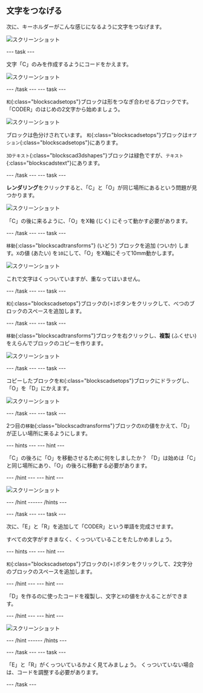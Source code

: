 ## 文字をつなげる

次に、キーホルダーがこんな感じになるように文字をつなげます。

![スクリーンショット](images/coder-letters-joined.png)

--- task ---

文字「C」のみを作成するようにコードをかえます。

![スクリーンショット](images/coder-c.png)

--- /task --- --- task ---

`和`{:class="blockscadsetops"}ブロックは形をつなぎ合わせるブロックです。 「CODER」のはじめの2文字から始めましょう。

![スクリーンショット](images/coder-co.png)

ブロックは色分けされています。 `和`{:class="blockscadsetops"}ブロックは`オプション`{:class="blockscadsetops"}にあります。

`3Dテキスト`{:class="blockscad3dshapes"}ブロックは緑色ですが、`テキスト`{:class="blockscadstext"}にあります。

--- /task --- --- task ---

**レンダリング**をクリックすると、「C」と「O」が同じ場所にあるという問題が見つかります。

![スクリーンショット](images/coder-same-place.png)

「C」の後に来るように、「O」をX軸 (じく) にそって動かす必要があります。

--- /task --- --- task ---

`移動`{:class="blockscadtransforms"} (いどう) ブロックを追加 (ついか) します。`X`の値 (あたい) を`10`にして、「O」をX軸にそって10mm動かします。

![スクリーンショット](images/coder-translate.png)

これで文字はくっついていますが、重なってはいません。

--- /task --- --- task ---

`和`{:class="blockscadsetops"}ブロックの`[+]`ボタンをクリックして、べつのブロックのスペースを追加します。

--- /task --- --- task ---

`移動`{:class="blockscadtransforms"}ブロックを右クリックし、**複製** (ふくせい) をえらんでブロックのコピーを作ります。

![スクリーンショット](images/coder-duplicate.png)

--- /task --- --- task ---

コピーしたブロックを`和`{:class="blockscadsetops"}ブロックにドラッグし、「O」を「D」にかえます。

![スクリーンショット](images/coder-d.png)

--- /task --- --- task ---

2つ目の`移動`{:class="blockscadtransforms"}ブロックの`X`の値をかえて、「D」が正しい場所に来るようにします。

--- hints ---
 --- hint ---

「C」の後ろに「O」を移動させるために何をしましたか？ 「D」は始めは「C」と同じ場所にあり、「O」の後ろに移動する必要があります。

--- /hint --- --- hint ---

![スクリーンショット](images/coder-d-hint.png)

--- /hint ------ /hints ---

--- /task --- --- task ---

次に、「E」と「R」を追加して「CODER」という単語を完成させます。

すべての文字がすきまなく、くっついていることをたしかめましょう。

--- hints ---
 --- hint ---

`和`{:class="blockscadsetops"}ブロックの`[+]`ボタンをクリックして、2文字分のブロックのスペースを追加します。

--- /hint --- --- hint ---

「D」を作るのに使ったコードを複製し、文字と`X`の値をかえることができます。

--- /hint --- --- hint ---

![スクリーンショット](images/coder-hint-er.png)

--- /hint ------ /hints ---

--- /task --- --- task ---

「E」と「R」がくっついているかよく見てみましょう。 くっついていない場合は、コードを調整する必要があります。

--- /task ---

